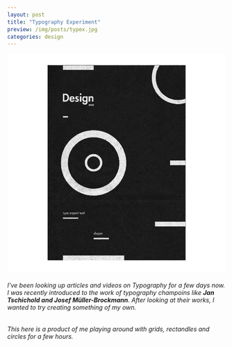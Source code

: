 ```yaml
---
layout: post
title: "Typography Experiment"
preview: /img/posts/typex.jpg
categories: design
---
```


![Human Robots](/img/posts/thumb/typex.jpg) <br> 
###### I've been looking up articles and videos on Typography for a few days now. I was recently introduced to the work of typography champoins like **Jan Tschichold and Josef  Müller-Brockmann**. After looking at their works, I wanted to try creating something of my own.

###### This here is a product of me playing around with grids, rectandles and circles for a few hours. 